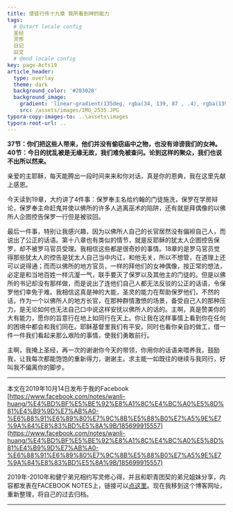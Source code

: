 ```yaml
---
title: 使徒行传十九章 我所看到神的能力
tags: 
  # @start locale config
  圣经
  灵修
  日记
  旧文
  # @end locale config
key: page-Acts19
article_header:
  type: overlay
  theme: dark
  background_color: '#203028'
  background_image:
    gradient: 'linear-gradient(135deg, rgba(34, 139, 87 , .4), rgba(139, 34, 139, .4))'
    src: /assets/images/IMG_2535.JPG
typora-copy-images-to: ..\assets\images
typora-root-url: ..
---
```


**37节：你们把这些人带来，他们并没有偷窃庙中之物，也没有诽谤我们的女神。
40节：今日的扰乱被是无缘无故，我们难免被查问。论到这样的聚众，我们也说不出所以然来。**

<!--more-->

亲爱的主耶稣，每天能腾出一段时间来来和你对话，真是你的恩典，我在这里先献上感恩。

今天读到19章，大约讲了4件事：保罗奉主名给约翰的门徒施洗，保罗在学房辩论，保罗奉主命赶鬼并使以佛所的许多人逃离巫术的陷阱，还有就是拜偶像的以佛所人企图控告保罗一行但是被驳回。

最后一件事，特别让我感兴趣，因为以佛所人自己的长官居然没有偏袒自己人，而说出了公正的话语。第十八章也有类似的情节，就是反耶稣的犹太人企图控告保罗，却不被罗马官员受理。我相信这些都是很奇妙的事情。18章的是罗马官员觉得那些犹太人的控告是犹太人自己当中内讧，和他无关，所以不想管，在道理上还可以说得通；而而以佛所的地方官员，一样的拜他们的女神偶像，按正常的想法，必定是和当地百姓一样沆瀣一气，联手要灭了保罗以及其他主的门徒的。但是以佛所的书记却没有那样做，而是说出了连他们自己人都无法反驳的公正的话语，令保罗他们幸免于难。我相信这真是神的大能，圣灵的能力在帮助保罗他们，不然的话，作为一个以佛所人的地方长官，在那种群情激愤的场景，备受自己人的那种压力，是无论如何也无法自己口中说这样安抚以佛所人的话的。主啊，真是赞美你的大有能力，愿你的旨意行在地上如同行在天上。你让我在这样事情上看到你在任何的困境中都会和我们同在。耶稣基督里我们有平安。同时也看你亲自的做工，借一件一件我们看起来那么艰险的事情，使我们勇敢前行。

主啊，我掩上圣经，再一次的谢谢你今天的带领，你用你的话语来喂养我，鼓励我，让我每次都能饱饱的重新得力，谢谢主。求主能一如既往的继续与我同行，好叫我不偏离你的脚步。

---

本文在2019年10月14日发布于我的Facebook [https://www.facebook.com/notes/wanli-huang/%E4%BD%BF%E5%BE%92%E8%A1%8C%E4%BC%A0%E5%8D%81%E4%B9%9D%E7%AB%A0-%E6%88%91%E6%89%80%E7%9C%8B%E5%88%B0%E7%A5%9E%E7%9A%84%E8%83%BD%E5%8A%9B/185699915557](https://www.facebook.com/notes/wanli-huang/%E4%BD%BF%E5%BE%92%E8%A1%8C%E4%BC%A0%E5%8D%81%E4%B9%9D%E7%AB%A0-%E6%88%91%E6%89%80%E7%9C%8B%E5%88%B0%E7%A5%9E%E7%9A%84%E8%83%BD%E5%8A%9B/185699915557)

2019年-2010年和健宁弟兄相约写灵修心得，并且和职青团契的弟兄姐妹分享，内容都发表在FACEBOOK NOTES上，链接可以[点这里](https://www.facebook.com/wanli.huang/notes)。现在我移到这个博客网址，重新整理，将自己的过去归档。

---





